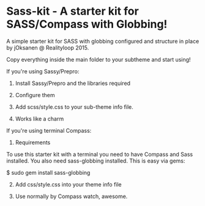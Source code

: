 # Sass-kit - A starter kit for SASS/Compass with Globbing!

A simple starter kit for SASS with globbing configured and structure in place
by jOksanen @ Realityloop 2015.

Copy everything inside the main folder to your subtheme and start using!


If you're using Sassy/Prepro:

  1. Install Sassy/Prepro and the libraries required

  2. Configure them

  3. Add scss/style.css to your sub-theme info file.

  4. Works like a charm


If you're using terminal Compass:

  1. Requirements

  To use this starter kit with a terminal you need to have Compass and Sass
  installed. You also need sass-globbing installed. This is easy via gems:

   $ sudo gem install sass-globbing

  2. Add css/style.css into your theme info file

  3. Use normally by Compass watch, awesome.

